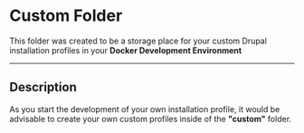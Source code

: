**Custom Folder**
===================
This folder was created to be a storage place for your custom Drupal installation profiles in your **Docker Development Environment**

----------

Description
-------------
As you start the development of your own installation profile, it would be advisable to create your own custom profiles inside of the **"custom"** folder.